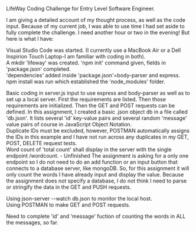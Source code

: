 LifeWay Coding Challenge for Entry Level Software Engineer. 

I am giving a detailed account of my thought process, as well as the code input.  Because of my current job, I was able to use time I had set aside to fully complete the challenge.  I need another hour or two in the evening!  But here is what I have: 

Visual Studio Code was started. (I currently use a MacBook Air or a Dell Inspirion Touch Laptop-I am familiar with coding in both).   
A mkdir 'lifeway' was created. 
'npm init' command given, fields in 'package.json' completed.  
'dependencies' added inside 'package.json'=body-parser and express.
npm install was run which established the 'node_modules' folder. 

Basic coding in server.js input to use express and body-parser as well as to set up a local server.  First the requirements are listed.  Then those requirements are initialized.  Then the GET and POST requests can be defined.  In this assignment, I created a basic .json object db in a file called 'db.json'.  It lists several 'id' key-value pairs and several random 'message' value pairs of course in JavaScript Object Notation.   
Duplicate IDs must be excluded, however, POSTMAN automatically assigns the IDs in this example and I have not run across any duplicates in my GET, POST, DELETE request tests.  
Word count of 'total count' shall display in the server with the single endpoint /wordcount. - Unfinished 
The assignment is asking for a only one endpoint so I do not need to do an add function or an input button that connects to a database server, like mongoDB.  So, for this assignment it will only count the words I have already input and display the value.  Because the assignment does not specify a database, I do not think I need to parse or stringify the data in the GET and PUSH requests.

Using json-server --watch db.json to monitor the local host.  
Using POSTMAN to make GET and POST requests.  

Need to complete 'id' and 'message' fuction of counting the words in ALL the messages, so far.  